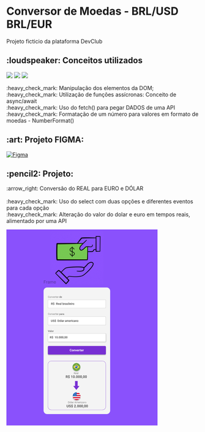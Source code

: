 <h1>Conversor de Moedas - BRL/USD BRL/EUR</h1>
<p>Projeto ficticio da plataforma DevClub</p>


<h2>:loudspeaker: Conceitos utilizados</h2>
<img src="https://img.shields.io/badge/JavaScript-F7DF1E?style=for-the-badge&logo=javascript&logoColor=black"> <img src="https://img.shields.io/badge/HTML5-E34F26?style=for-the-badge&logo=html5&logoColor=white"> <img src="https://img.shields.io/badge/CSS-239120?&style=for-the-badge&logo=css3&logoColor=white">

<p>
:heavy_check_mark: Manipulação dos elementos da DOM;</br>
:heavy_check_mark: Utilização de funções assícronas: Conceito de async/await</br>
:heavy_check_mark: Uso do fetch() para pegar DADOS de uma API </br>
:heavy_check_mark: Formatação de um número para valores em formato de moedas - NumberFormat()</br>
</p>

<h2> :art:  Projeto FIGMA:</h2>

[![Figma](https://img.shields.io/badge/Figma-F24E1E?style=for-the-badge&logo=figma&logoColor=white)](https://www.figma.com/design/9JDIdFDjYDVL5VGzw8Mc4b/DevClub---Convert-Money?node-id=25-104&p=f&t=aNkuwuPMXUdvAguB-0)

<h2>:pencil2: Projeto:</h2>

<p>:arrow_right: Conversão do REAL para EURO e DÓLAR</br>
</br>
:heavy_check_mark: Uso do select com duas opções e diferentes eventos para cada opção</br>
:heavy_check_mark: Alteração do valor do dolar e euro em tempos reais, alimentado por uma API </br>
</p>

<img src="https://github.com/danielcoosta1/conversor-moedas/blob/main/assets/img/figma__projeto.PNG?raw=true">
